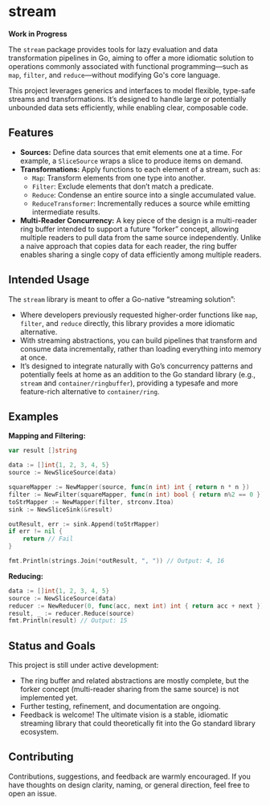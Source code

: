 # stream

**Work in Progress**

The `stream` package provides tools for lazy evaluation and data transformation pipelines in Go, aiming to offer a more idiomatic solution to operations commonly associated with functional programming—such as `map`, `filter`, and `reduce`—without modifying Go's core language.

This project leverages generics and interfaces to model flexible, type-safe streams and transformations. It’s designed to handle large or potentially unbounded data sets efficiently, while enabling clear, composable code.

## Features

- **Sources:** Define data sources that emit elements one at a time. For example, a `SliceSource` wraps a slice to produce items on demand.
- **Transformations:** Apply functions to each element of a stream, such as:
  - `Map`: Transform elements from one type into another.
  - `Filter`: Exclude elements that don’t match a predicate.
  - `Reduce`: Condense an entire source into a single accumulated value.
  - `ReduceTransformer`: Incrementally reduces a source while emitting intermediate results.
- **Multi-Reader Concurrency:** A key piece of the design is a multi-reader ring buffer intended to support a future “forker” concept, allowing multiple readers to pull data from the same source independently. Unlike a naive approach that copies data for each reader, the ring buffer enables sharing a single copy of data efficiently among multiple readers.

## Intended Usage

The `stream` library is meant to offer a Go-native “streaming solution”:
- Where developers previously requested higher-order functions like `map`, `filter`, and `reduce` directly, this library provides a more idiomatic alternative.
- With streaming abstractions, you can build pipelines that transform and consume data incrementally, rather than loading everything into memory at once.
- It’s designed to integrate naturally with Go’s concurrency patterns and potentially feels at home as an addition to the Go standard library (e.g., `stream` and `container/ringbuffer`), providing a typesafe and more feature-rich alternative to `container/ring`.

## Examples

**Mapping and Filtering:**

```go
var result []string

data := []int{1, 2, 3, 4, 5}
source := NewSliceSource(data)

squareMapper := NewMapper(source, func(n int) int { return n * n })     // Square each number
filter := NewFilter(squareMapper, func(n int) bool { return n%2 == 0 }) // Keep even numbers
toStrMapper := NewMapper(filter, strconv.Itoa)                          // Convert to string
sink := NewSliceSink(&result)

outResult, err := sink.Append(toStrMapper)
if err != nil {
    return // Fail
}

fmt.Println(strings.Join(*outResult, ", ")) // Output: 4, 16
```

**Reducing:**

```go
data := []int{1, 2, 3, 4, 5}
source := NewSliceSource(data)
reducer := NewReducer(0, func(acc, next int) int { return acc + next })
result, _ := reducer.Reduce(source)
fmt.Println(result) // Output: 15
```

## Status and Goals

This project is still under active development:
- The ring buffer and related abstractions are mostly complete, but the forker concept (multi-reader sharing from the same source) is not implemented yet.
- Further testing, refinement, and documentation are ongoing.
- Feedback is welcome! The ultimate vision is a stable, idiomatic streaming library that could theoretically fit into the Go standard library ecosystem.

## Contributing

Contributions, suggestions, and feedback are warmly encouraged. If you have thoughts on design clarity, naming, or general direction, feel free to open an issue.

